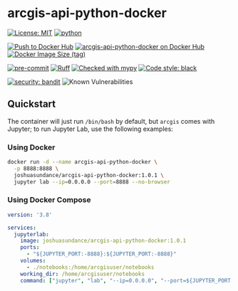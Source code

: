 # arcgis-api-python-docker

[![License: MIT](https://img.shields.io/badge/License-MIT-yellow.svg)](https://opensource.org/licenses/MIT)
[![python](https://img.shields.io/badge/Python-3.11-3776AB.svg?style=flat&logo=python&logoColor=white)](https://www.python.org)

[![Push to Docker Hub](https://github.com/joshuasundance-swca/arcgis-api-python-docker/actions/workflows/docker-hub.yml/badge.svg)](https://github.com/joshuasundance-swca/arcgis-api-python-docker/actions/workflows/docker-hub.yml)
[![arcgis-api-python-docker on Docker Hub](https://img.shields.io/docker/v/joshuasundance/arcgis-api-python-docker?label=arcgis-api-python-docker&logo=docker)](https://hub.docker.com/r/joshuasundance/arcgis-api-python-docker)
[![Docker Image Size (tag)](https://img.shields.io/docker/image-size/joshuasundance/arcgis-api-python-docker/latest)](https://hub.docker.com/r/joshuasundance/arcgis-api-python-docker)

[![pre-commit](https://img.shields.io/badge/pre--commit-enabled-brightgreen?logo=pre-commit&logoColor=white)](https://github.com/pre-commit/pre-commit)
[![Ruff](https://img.shields.io/endpoint?url=https://raw.githubusercontent.com/charliermarsh/ruff/main/assets/badge/v1.json)](https://github.com/charliermarsh/ruff)
[![Checked with mypy](http://www.mypy-lang.org/static/mypy_badge.svg)](http://mypy-lang.org/)
[![Code style: black](https://img.shields.io/badge/code%20style-black-000000.svg)](https://github.com/psf/black)

[![security: bandit](https://img.shields.io/badge/security-bandit-yellow.svg)](https://github.com/PyCQA/bandit)
![Known Vulnerabilities](https://snyk.io/test/github/joshuasundance-swca/arcgis-api-python-docker/badge.svg)

## Quickstart

The container will just run `/bin/bash` by default, but `arcgis` comes with Jupyter; to run Jupyter Lab, use the following examples:

### Using Docker
```bash
docker run -d --name arcgis-api-python-docker \
  -p 8888:8888 \
  joshuasundance/arcgis-api-python-docker:1.0.1 \
  jupyter lab --ip=0.0.0.0 --port=8888 --no-browser
```

### Using Docker Compose
```docker-compose.yml
version: '3.8'

services:
  jupyterlab:
    image: joshuasundance/arcgis-api-python-docker:1.0.1
    ports:
      - "${JUPYTER_PORT:-8888}:${JUPYTER_PORT:-8888}"
    volumes:
      - ./notebooks:/home/arcgisuser/notebooks
    working_dir: /home/arcgisuser/notebooks
    command: ["jupyter", "lab", "--ip=0.0.0.0", "--port=${JUPYTER_PORT:-8888}", "--no-browser"]
```
